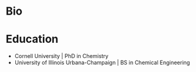 # Bio

# Education
- Cornell University | PhD in Chemistry
- University of Illinois Urbana-Champaign | BS in Chemical Engineering

